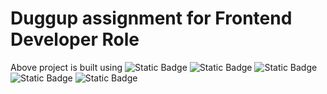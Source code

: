 # Duggup assignment for Frontend Developer Role

Above project is built using ![Static Badge](https://img.shields.io/badge/Svelte%20-%20%23FF4E0B) ![Static Badge](https://img.shields.io/badge/Typescript%20-%20%232F74C0) ![Static Badge](https://img.shields.io/badge/shadcn%20-%20black) ![Static Badge](https://img.shields.io/badge/TailwindCss%20-%20%2319B3B7) ![Static Badge](https://img.shields.io/badge/Radix%20-gray)


